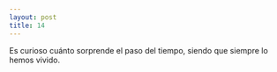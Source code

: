 ```yaml
---
layout: post
title: 14
---
```


Es curioso cuánto sorprende el paso del tiempo, siendo que siempre lo hemos vivido.
